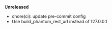 **Unreleased**

* chore(ci): update pre-commit config
* Use build_phantom_rest_url instead of 127.0.0.1
